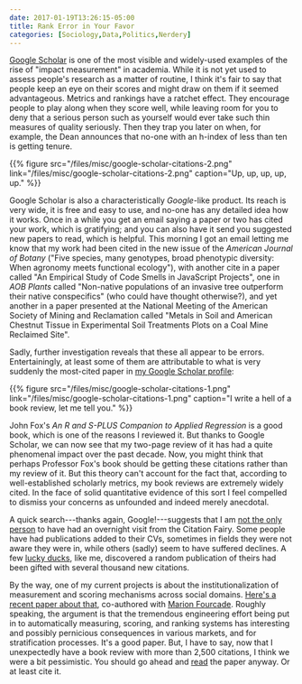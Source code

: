 ```yaml
---
date: 2017-01-19T13:26:15-05:00
title: Rank Error in Your Favor
categories: [Sociology,Data,Politics,Nerdery]
---
```


[Google Scholar](http://scholar.google.com) is one of the most visible and widely-used examples of the rise of "impact measurement" in academia. While it is not yet used to assess people's research as a matter of routine, I think it's fair to say that people keep an eye on their scores and might draw on them if it seemed advantageous. Metrics and rankings have a ratchet effect. They encourage people to play along when they score well, while leaving room for you to deny that a serious person such as yourself would ever take such thin measures of quality seriously. Then they trap you later on when, for example, the Dean announces that no-one with an h-index of less than ten is getting tenure. 

{{% figure src="/files/misc/google-scholar-citations-2.png" link="/files/misc/google-scholar-citations-2.png" caption="Up, up, up, up, up." %}}


Google Scholar is also a characteristically *Google*-like product. Its reach is very wide, it is free and easy to use, and no-one has any detailed idea how it works. Once in a while you get an email saying a paper or two has cited your work, which is gratifying; and you can also have it send you suggested new papers to read, which is helpful. This morning I got an email letting me know that my work had been cited in the new issue of the *American Journal of Botany* ("Five species, many genotypes, broad phenotypic diversity: When agronomy meets functional ecology"), with another cite in a paper called "An Empirical Study of Code Smells in JavaScript Projects", one in *AOB Plants* called "Non-native populations of an invasive tree outperform their native conspecifics" (who could have thought otherwise?), and yet another in a paper presented at the National Meeting of the American Society of Mining and Reclamation called "Metals in Soil and American Chestnut Tissue in Experimental Soil Treatments Plots on a Coal Mine Reclaimed Site". 

Sadly, further investigation reveals that these all appear to be errors. Entertainingly, at least some of them are attributable to what is very suddenly the most-cited paper in [my Google Scholar profile](https://scholar.google.com/citations?user=YWEuPuIAAAAJ&hl=en): 

{{% figure src="/files/misc/google-scholar-citations-1.png" link="/files/misc/google-scholar-citations-1.png" caption="I write a hell of a book review, let me tell you." %}}

John Fox's *An R and S-PLUS Companion to Applied Regression* is a good book, which is one of the reasons I reviewed it. But thanks to Google Scholar, we can now see that my two-page review of it has had a quite phenomenal impact over the past decade. Now, you might think that perhaps Professor Fox's book should be getting these citations rather than my review of it. But this theory can't account for the fact that, according to well-established scholarly metrics, my book reviews are extremely widely cited. In the face of solid quantitative evidence of this sort I feel compelled to dismiss your concerns as unfounded and indeed merely anecdotal.

A quick search---thanks again, Google!---suggests that I am <a href="https://twitter.com/search?f=tweets&vertical=default&q=google%20scholar%20citation%20&src=typd">not the only person</a> to have had an overnight visit from the Citation Fairy. Some people have had publications added to their CVs, sometimes in fields they were not aware they were in, while others (sadly) seem to have suffered declines. A few [lucky ducks](https://twitter.com/RolfZwaan/status/822085110765862912), like me, discovered a random publication of theirs had been gifted with several thousand new citations. 

By the way, one of my current projects is about the
institutionalization of measurement and scoring mechanisms across
social
domains.
[Here's a recent paper about that](https://kieranhealy.org/files/papers/slam-2.pdf),
co-authored with [Marion Fourcade](http://marionfourcade.org). Roughly
speaking, the argument is that the tremendous engineering effort being
put in to automatically measuring, scoring, and ranking systems has
interesting and possibly pernicious consequences in various markets,
and for stratification processes. It's a good paper. But, I have to
say, now that I unexpectedly have a book review with more than 2,500
citations, I think we were a bit pessimistic. You should go ahead
and [read](https://kieranhealy.org/files/papers/slam-2.pdf) the paper
anyway. Or at least cite it.

